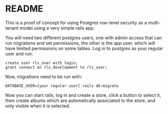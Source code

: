 # README

This is a proof of concept for using Postgres row-level security as a
multi-tenant model using a very simple rails app.

You will need two different postgres users, one with admin access that can run
migrations and set permissions, the other is the app user, which will have
limited permissions on some tables. Log in to postgres as your regular user and
run:

```
create user rls_user with login;
grant connect on rls_development to rls_user;
```

Now, migrations need to be run with:

```
DATABASE_USER=[your regular user] rails db:migrate
```

Now you can start rails, log in and create a store, click a button to select it,
then create albums which are automatically associated to the store, and only
visible when it is selected.
